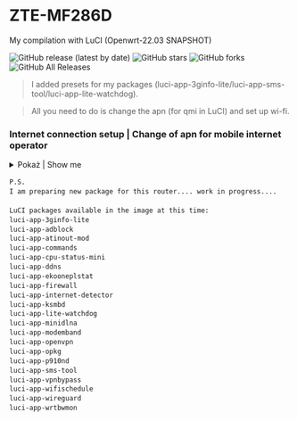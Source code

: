 # ZTE-MF286D
My compilation with LuCI (Openwrt-22.03 SNAPSHOT)

![GitHub release (latest by date)](https://img.shields.io/github/v/release/4IceG/ZTE-MF286D?style=flat-square)
![GitHub stars](https://img.shields.io/github/stars/4IceG/ZTE-MF286D?style=flat-square)
![GitHub forks](https://img.shields.io/github/forks/4IceG/ZTE-MF286D?style=flat-square)
![GitHub All Releases](https://img.shields.io/github/downloads/4IceG/ZTE-MF286D/total)

> I added presets for my packages (luci-app-3ginfo-lite/luci-app-sms-tool/luci-app-lite-watchdog).

> All you need to do is change the apn (for qmi in LuCI) and set up wi-fi.



### Internet connection setup | Change of apn for mobile internet operator
<details>
   <summary>Pokaż | Show me</summary>
    We go in the menu to Network \ Interfaces.
    
   ![](https://github.com/4IceG/Personal_data/blob/master/zrzuty/apntutorialsm/1.PNG?raw=true)
   
   For the QMI protocol, go to the settings by clicking the Edit button.
   
   ![](https://github.com/4IceG/Personal_data/blob/master/zrzuty/apntutorialsm/2.PNG?raw=true)
   
   Enter the apn name of internet provider and click save.
   
   ![](https://github.com/4IceG/Personal_data/blob/master/zrzuty/apntutorialsm/3.PNG?raw=true)
   
   If after changing the apn we do not have internet, we have to manually set the apn in the modem. 
   To do this, go to the Modem \ SMS Messages menu.
   
   ![](https://github.com/4IceG/Personal_data/blob/master/zrzuty/apntutorialsm/4.PNG?raw=true)
   
   Go to the at command tab and select APN setup from the drop-down menu.
   Enter the apn of internet operator and click on the button that sends the command.
   
   ![](https://github.com/4IceG/Personal_data/blob/master/zrzuty/apntutorialsm/5.PNG?raw=true)
   
   Now we restart the modem so that the modem starts up with the new apn.
   
   ![](https://github.com/4IceG/Personal_data/blob/master/zrzuty/apntutorialsm/6.PNG?raw=true)

</details>

``` bash
P.S.
I am preparing new package for this router.... work in progress....

LuCI packages available in the image at this time:
luci-app-3ginfo-lite
luci-app-adblock
luci-app-atinout-mod
luci-app-commands
luci-app-cpu-status-mini
luci-app-ddns
luci-app-ekooneplstat
luci-app-firewall
luci-app-internet-detector
luci-app-ksmbd
luci-app-lite-watchdog
luci-app-minidlna
luci-app-modemband
luci-app-openvpn
luci-app-opkg
luci-app-p910nd
luci-app-sms-tool
luci-app-vpnbypass
luci-app-wifischedule
luci-app-wireguard
luci-app-wrtbwmon
```
